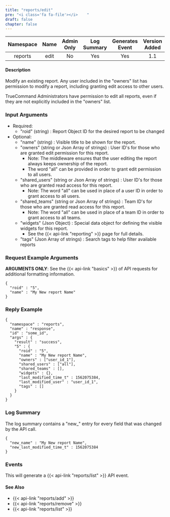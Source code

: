 ```yaml
---
title: "reports/edit"
pre: "<i class='fa fa-file'></i>	"
draft: false
chapter: false
---
```


| Namespace | Name | Admin Only | Log Summary | Generates Event | Version Added
|:----------------:|:--------:|:--------:|:--------:|:--------:|:---:|
| reports | edit | No | Yes | Yes | 1.1 |

#### Description
Modify an existing report. Any user included in the "owners" list has permission to modify a report, including granting edit access to other users. 

TrueCommand Administrators have permission to edit all reports, even if they are not explicitly included in the "owners" list.

### Input Arguments
* Required:
   * "roid" (string) : Report Object ID for the desired report to be changed
* Optional:
   * "name" (string) : Visible title to be shown for the report.
   * "owners" (string or Json Array of strings) : User ID's for those who are granted edit permission for this report.
      * Note: The middleware ensures that the user editing the report always keeps ownership of the report.
      * The word "all" can be provided in order to grant edit permission to all users.
   * "shared_users" (string or Json Array of strings) : User ID's for those who are granted read access for this report.
      * Note: The word "all" can be used in place of a user ID in order to grant access to all users. 
   * "shared_teams" (string or Json Array of strings) : Team ID's for those who are granted read access for this report.
      * Note: The word "all" can be used in place of a team ID in order to grant access to all teams. 
   * "widgets" (Json Object) : Special data object for defining the visible widgets for this report.
      * See the {{< api-link "reporting" >}} page for full details.
   * "tags" (Json Array of strings) : Search tags to help filter available reports


### Request Example Arguments
**ARGUMENTS ONLY**: See the {{< api-link "basics" >}} of API requests for additional formatting information.

```
{
  "roid" : "5",
  "name" : "My New report Name"
}
```

### Reply Example
```
{
  "namespace" : "reports",
  "name" : "response",
  "id" : "some_id",
  "args" : {
    "result" : "success",
    "5" : {
      "roid" : "5",
      "name" : "My New report Name",
      "owners" : ["user_id_1"],
      "shared_users" : ["all"],
      "shared_teams" : [],
      "widgets" : {},
      "last_modified_time_t" : 1562075384,
      "last_modified_user" : "user_id_1",
      "tags" : []
    }
  }
}
```
### Log Summary
The log summary contains a "new_" entry for every field that was changed by the API call.
```
{
  "new_name" : "My New report Name",
  "new_last_modified_time_t" : 1562075384
}
```

### Events
This will generate a {{< api-link "reports/list" >}} API event.

#### See Also
* {{< api-link "reports/add" >}}
* {{< api-link "reports/remove" >}}
* {{< api-link "reports/list" >}}
